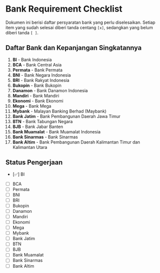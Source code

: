 # Bank Requirement Checklist

Dokumen ini berisi daftar persyaratan bank yang perlu diselesaikan. Setiap item yang sudah selesai diberi tanda centang `[x]`, sedangkan yang belum diberi tanda `[ ]`.

## Daftar Bank dan Kepanjangan Singkatannya

1. **BI** - Bank Indonesia
2. **BCA** - Bank Central Asia
3. **Permata** - Bank Permata
4. **BNI** - Bank Negara Indonesia
5. **BRI** - Bank Rakyat Indonesia
6. **Bukopin** - Bank Bukopin
7. **Danamon** - Bank Danamon Indonesia
8. **Mandiri** - Bank Mandiri
9. **Ekonomi** - Bank Ekonomi
10. **Mega** - Bank Mega
11. **Mybank** - Malayan Banking Berhad (Maybank)
12. **Bank Jatim** - Bank Pembangunan Daerah Jawa Timur
13. **BTN** - Bank Tabungan Negara
14. **BJB** - Bank Jabar Banten
15. **Bank Muamalat** - Bank Muamalat Indonesia
16. **Bank Sinarmas** - Bank Sinarmas
17. **Bank Altim** - Bank Pembangunan Daerah Kalimantan Timur dan Kalimantan Utara

## Status Pengerjaan

- [✅] BI
- [ ] BCA
- [ ] Permata
- [ ] BNI
- [ ] BRI
- [ ] Bukopin
- [ ] Danamon
- [ ] Mandiri
- [ ] Ekonomi
- [ ] Mega
- [ ] Mybank
- [ ] Bank Jatim
- [ ] BTN
- [ ] BJB
- [ ] Bank Muamalat
- [ ] Bank Sinarmas
- [ ] Bank Altim
